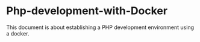 # Php-development-with-Docker
This document is about establishing a PHP development environment using a docker.
